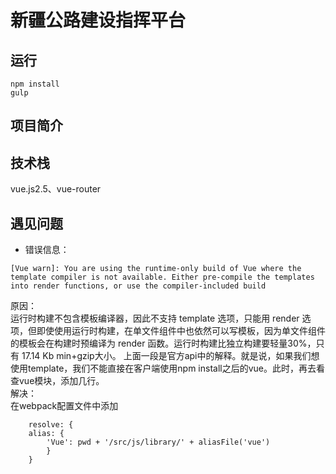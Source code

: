 # 新疆公路建设指挥平台
## 运行
    npm install
    gulp


## 项目简介

## 技术栈
vue.js2.5、vue-router


## 遇见问题
* 错误信息：
```
[Vue warn]: You are using the runtime-only build of Vue where the template compiler is not available. Either pre-compile the templates into render functions, or use the compiler-included build
```
原因：  
    运行时构建不包含模板编译器，因此不支持 template 选项，只能用 render 选项，但即使使用运行时构建，在单文件组件中也依然可以写模板，因为单文件组件的模板会在构建时预编译为 render 函数。运行时构建比独立构建要轻量30%，只有 17.14 Kb min+gzip大小。
    上面一段是官方api中的解释。就是说，如果我们想使用template，我们不能直接在客户端使用npm install之后的vue。此时，再去看查vue模块，添加几行。   
解决：   
在webpack配置文件中添加
```   
    resolve: {
    alias: {
        'Vue': pwd + '/src/js/library/' + aliasFile('vue')
        } 
    }
```





